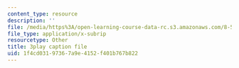 ```yaml
---
content_type: resource
description: ''
file: /media/https%3A/open-learning-course-data-rc.s3.amazonaws.com/8-591j-systems-biology-fall-2014/1f4cd03197367a9e4152f401b767b822_m41DWardioc.srt
file_type: application/x-subrip
resourcetype: Other
title: 3play caption file
uid: 1f4cd031-9736-7a9e-4152-f401b767b822
---
```

